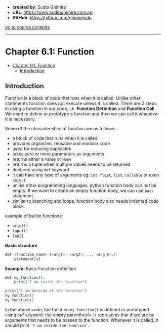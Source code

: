 - **created by**: Sudip Ghimire
- **URL**: https://www.sudipghimire.com.np
- **GitHub**: https://github.com/ghimiresdp

[go to course contents](https://github.com/ghimiresdp/python-level1/)
<hr>

# Chapter 6.1: Function

- [Chapter 6.1: Function](#chapter-61-function)
    - [Introduction](#introduction)

## Introduction
Function is a block of code that runs when it is called. Unlike other statements
function does not execute unless it is called. There are 2 steps in using a
function in our code, i.e. **Function Definition** and **Function Call**. We
need to define or prototype a function and then we can call it whenever it is
necessary.

Some of the characteristics of function are as follows:

- a block of code that runs when it is called
- provides organized, reusable and modular code
- used for reducing duplicates
- takes zero or more parameters as arguments
- returns either a value or `None`
- returns a tuple when multiple values needs to be returned
- declared using `def` keyword
- it can have any type of arguments eg: `int`, `float`, `list`, `Callable` or
  even `object`
- unlike other programming languages, python function body can not be empty. If
  we want to create an empty function body, we can use `pass` statement.
- similar to branching and loops, function body also needs indented code block.

example of builtin functions:
- `print()`
- `input()`
- `len()`

**Basic structure**
```python
def <function_name> (<arg1>, <arg2>, .., <arg_n>,):
    statement[s]
```

**Example:** Basic Function definition

```python
def my_function():
    print("I am inside the function")

print('I am outside of the function')
my_function()
my_function()
```
In the above code, the function `my_function()` is defined or prototyped using
`def` keyword. the empty parenthesis `()` represents that there are no
arguments that needs to be passed to the function. Whenever it is called, it
should print `'I am inside the function'`.
